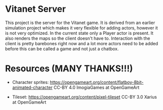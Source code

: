 # Vitanet Server
This project is the server for the Vitanet game. It is derived from
an earlier simulation project which makes it very flexible for adding
actors, however it is not very optimized. In the current state only a
Player actor is present. It also renders the maps so the client doesn't
have to. Interaction with the client is pretty barebones right now
and a lot more actors need to be added before this can be called a game
and not just a chatbox.

# Resources (MANY THANKS!!!)
* Character sprites: https://opengameart.org/content/flatboy-8bit-animated-character CC-BY 4.0 ImogiaGames at OpenGameArt

* Tileset: https://opengameart.org/content/pixel-tileset CC-BY 3.0 Xarius at OpenGameArt
